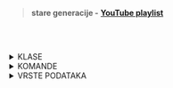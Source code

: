 <br><br>

> **stare generacije -** [**YouTube playlist**](https://www.youtube.com/playlist?list=PLFUwkwonRM--gjbTwQO8l-7XWcsd17Iln)

<br><br>

<details>
  <summary>KLASE</summary>

<br>

**```System.Object```** - <mark>osnovna klasa,</mark> System. Object je koren hijerarhije nasleđivanja u .NET-u, i sve klase nasleđuju njegove metode i osobine
<br><br>
**```System.ValueType```** - je klasa za sve <mark>vrednosne tipove podataka</mark> u C#, izvedena je iz System.Object.  Primeri vrednosnih tipova su <mark>int, float, bool, struct, enum</mark> i drugi. Vrednosni tipovi se kopiraju po vrednosti, što znači da kada se proslede kao argumenti funkcijama, pravi se <mark>kopija podataka, a ne referenca.</mark>

 
</details>



<details>
  <summary>KOMANDE</summary>

<br>

**```Console.WriteLine("Hello world!")```** - <mark>prikazuje vrednost</mark> iz zagrade u konzoli i zatim <mark>prelazi</mark> u novi red
<br><br>
**```Console.Write()```** - isto samo <mark>ne prelazi</mark> u novi red
<br><br>
**```Console.ReadLine()```** - <mark>čita tekstualni unos</mark> korisnika sa tastature, čekajući da se pritisne Enter. Vraća uneti tekst kao string i često se koristi za <mark>pauziranje programa</mark> radi prikaza rezultata ili prihvatanje korisničkog unosa

</details>



<details>
  <summary>VRSTE PODATAKA</summary>

  <br>

  <details>
    <summary>referentni</summary>

  <br>

  **```class```** - <mark>skupovi podataka i funkcija</mark> (metoda) koje rade nad tim podacima. Podaci u klasi se čuvaju na <mark>heap-u</mark>, a promenljive klasa čuvaju reference na te podatke
     
  </details>

  <details>
    <summary>vrednosni</summary>

  <br>

  **```struct```** - slične klasama, ali su <mark>vrednosni tipovi</mark> i lakše za korišćenje kod manjih, jednostavnijih podataka. Podaci se čuvaju direktno (kopiraju se), tj. "vrednosno", obično na <mark>stack-u</mark>
  <br><br>
  **```enum```** -  predstavljaju <mark>skup imenovanih konstantnih vrednosti</mark>, korisne za definisanje ograničenih opcija
    
  </details>
  
</details>

<br><br>

